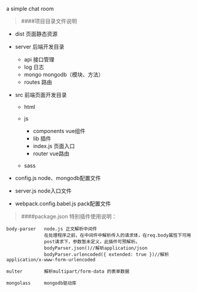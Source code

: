  a simple chat room

> ####项目目录文件说明

* dist 页面静态资源
* server 后端开发目录

   - api 接口管理
   - log 日志
   - mongo mongodb（模块、方法）
   - routes 路由

* src 前端页面开发目录

   - html
   - js

       - components vue组件
       - lib 插件
       - index.js 页面入口
       - router vue路由

   - sass

* config.js node、mongodb配置文件
* server.js node入口文件
* webpack.config.babel.js pack配置文件

> ####package.json 特别插件使用说明：

    body-parser   node.js 正文解析中间件
                  在处理程序之前，在中间件中解析传入的请求体，在req.body属性下可用 
                  post请求下，参数暂未定义，此插件可预解析。
                  bodyParser.json()//解析application/json
                  bodyParser.urlencoded({ extended: true })//解析application/x-www-form-urlencoded
                          
    multer        解析multipart/form-data 的表单数据
    
    mongolass     mongodb驱动库
        
